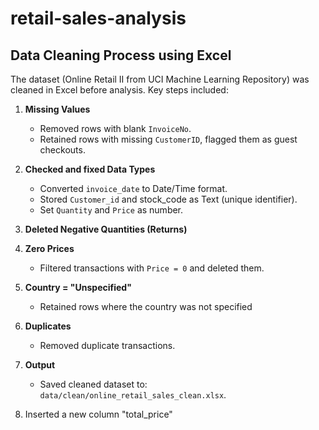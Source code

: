# retail-sales-analysis

## Data Cleaning Process using Excel

The dataset (Online Retail II from UCI Machine Learning Repository) was cleaned in Excel before analysis. Key steps included:

1. **Missing Values**

   * Removed rows with blank `InvoiceNo`.
   * Retained rows with missing `CustomerID`, flagged them as guest checkouts.

2. **Checked and fixed Data Types**

   * Converted `invoice_date` to Date/Time format.
   * Stored `Customer_id` and stock\_code as Text (unique identifier).
   * Set `Quantity` and `Price` as number.

3. **Deleted Negative Quantities (Returns)**

4. **Zero Prices**

   * Filtered transactions with `Price = 0` and deleted them.

5. **Country = "Unspecified"**

   * Retained rows where the country was not specified

6. **Duplicates**

   * Removed duplicate transactions.

7. **Output**

   * Saved cleaned dataset to: `data/clean/online_retail_sales_clean.xlsx`.

8. Inserted a new column "total_price"

